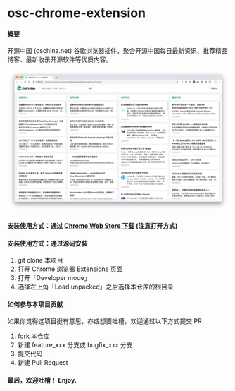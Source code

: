 # osc-chrome-extension

#### 概要
开源中国 (oschina.net) 谷歌浏览器插件，聚合开源中国每日最新资讯、推荐精品博客、最新收录开源软件等优质内容。

![latest-snapshot](snapshots/snapshot_v1.3.jpg)

#### 安装使用方式：通过 [Chrome Web Store 下载](https://chrome.google.com/webstore/detail/%E5%BC%80%E6%BA%90%E4%B8%AD%E5%9B%BD/ppagmdehdibgipjkjbijngfphoboggdf) (注意打开方式)

#### 安装使用方式：通过源码安装
1. git clone 本项目
2. 打开 Chrome 浏览器 Extensions 页面
3. 打开「Developer mode」
4. 选择左上角「Load unpacked」之后选择本仓库的根目录

#### 如何参与本项目贡献
如果你觉得这项目挺有意思，亦或想要吐槽，欢迎通过以下方式提交 PR

1.  fork 本仓库
2.  新建 feature_xxx 分支或 bugfix_xxx 分支
3.  提交代码
4.  新建 Pull Request

#### 最后，欢迎吐槽！ Enjoy. 
